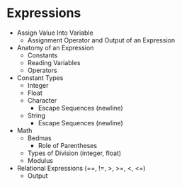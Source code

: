 # Expressions

* Assign Value Into Variable
    * Assignment Operator and Output of an Expression
* Anatomy of an Expression
    * Constants
    * Reading Variables
    * Operators
* Constant Types
    * Integer
    * Float
    * Character
        * Escape Sequences (newline)
    * String
        * Escape Sequences (newline)
* Math
    * Bedmas
        * Role of Parentheses
    * Types of Division (integer, float)
    * Modulus
* Relational Expressions (==, !=, >, >=, <, <=)
    * Output
